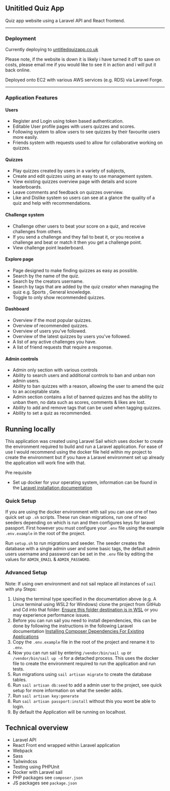## Unititled Quiz App

Quiz app website using a Laravel API and React frontend.

---

### Deployment

Currently deploying to [untitledquizapp.co.uk](http://untitledquizapp.co.uk/)

Please note, if the website is down it is likely i have turned it off to save on costs, please email me if you would like to see it in action and i will put it back online.

Deployed onto EC2 with various AWS services (e.g. RDS) via Laravel Forge.

---

### Application Features

#### Users

-   Register and Login using token based authentication.
-   Editable User profile pages with users quizzes and scores.
-   Following system to allow users to see quizzes by their favourite users more easily.
-   Friends system with requests used to allow for collaborative working on quizzes.

#### Quizzes

-   Play quizzes created by users in a variety of subjects,
-   Create and edit quizzes using an easy to use management system.
-   View existing quizzes overview page with details and score leaderboards.
-   Leave comments and feedback on quizzes overview.
-   Like and Dislike system so users can see at a glance the quality of a quiz and help with recommendations.

#### Challenge system

-   Challenge other users to beat your score on a quiz, and receive challenges from others.
-   If you send a challenge and they fail to beat it, or you receive a challenge and beat or match it then you get a challenge point.
-   View challenge point leaderboard.

#### Explore page

-   Page designed to make finding quizzes as easy as possible.
-   Search by the name of the quiz.
-   Search by the creators username.
-   Search by tags that are added by the quiz creator when managing the quiz e.g. Sports , General knowledge.
-   Toggle to only show recommended quizzes.

#### Dashboard

-   Overview if the most popular quizzes.
-   Overview of recommended quizzes.
-   Overview of users you've followed.
-   Overview of the latest quizzes by users you've followed.
-   A list of any active challenges you have.
-   A list of friend requests that require a response.

#### Admin controls

-   Admin only section with various controls
-   Ability to search users and additional controls to ban and unban non admin users.
-   Ability to ban quizzes with a reason, allowing the user to amend the quiz to an acceptable state.
-   Admin section contains a list of banned quizzes and has the ability to unban them, no data such as scores, comments & likes are lost.
-   Ability to add and remove tags that can be used when tagging quizzes.
-   Ability to set a quiz as recommended.

## Running locally

This application was created using Laravel Sail which uses docker to create the environment required to build and run a Laravel application. For ease of use I would recommend using the docker file held within my project to create the environment but if you have a Laravel environment set up already the application will work fine with that.

Pre requisite

-   Set up docker for your operating system, information can be found in the [Laravel installation documentation](https://laravel.com/docs/8.x/installation)

### Quick Setup

If you are using the docker environment with sail you can use one of two quick set up `.sh` scripts. These run clean migrations, run one of two seeders depending on which is run and then configures keys for laravel passport. First however you must configure your `.env` file using the example `.env.example` in the root of the project.

Run `setup.sh` to run migrations and seeder.
The seeder creates the database with a single admin user and some basic tags, the default admin users username and password can be set in the `.env` file by editing the values for `ADMIN_EMAIL` & `ADMIN_PASSWORD`.

### Advanced Setup

Note: If using own environment and not sail replace all instances of `sail` with `php`
Steps:

1.  Using the terminal type specified in the documentation above (e.g. A Linux terminal using WSL2 for Windows) clone the project from GitHub and Cd into that folder. [Ensure this folder destination is in WSL](https://stackoverflow.com/questions/65227492/laravel-8-laravel-sail-for-dev-on-windows-10-is-slow-how-to-speed-up) or you may experience performance issues.
2.  Before you can run sail you need to install dependencies, this can be done by following the instructions in the following Laravel documentation [Installing Composer Dependencies For Existing Applications](https://laravel.com/docs/8.x/sail#installing-composer-dependencies-for-existing-projects)
3.  Copy the `.env.example` file in the root of the project and rename it to `.env`.
4.  Now you can run sail by entering `/vendor/bin/sail up` or `/vendor/bin/sail up -d` for a detached process. This uses the docker file to create the environment required to run the application and run tests.
5.  Run migrations using `sail artisan migrate` to create the database tables.
6.  Run `sail artisan db:seed` to add a admin user to the project, see quick setup for more information on what the seeder adds.
7.  Run `sail artisan key:generate`
8.  Run `sail artisan passport:install` without this you wont be able to login.
9.  By default the Application will be running on localhost.

## Technical overview

-   Laravel API
-   React Front end wrapped within Laravel application
-   Webpack
-   Sass
-   Tailwindcss
-   Testing using PHPUnit
-   Docker with Laravel sail
-   PHP packages see `composer.json`
-   JS packages see `package.json`
